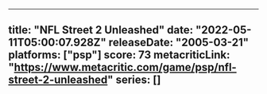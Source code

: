 
---
title: "NFL Street 2 Unleashed"
date: "2022-05-11T05:00:07.928Z"
releaseDate: "2005-03-21"
platforms: ["psp"]
score: 73
metacriticLink: "https://www.metacritic.com/game/psp/nfl-street-2-unleashed"
series: []
---
